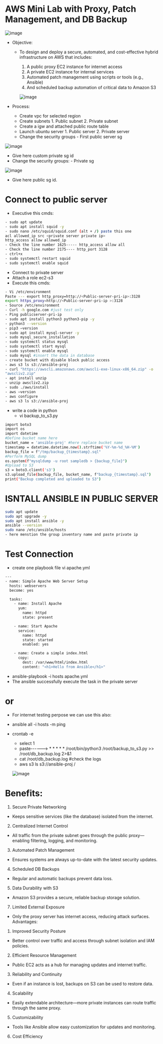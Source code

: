 # AWS Mini Lab with Proxy, Patch Management, and DB Backup
![image](https://github.com/user-attachments/assets/b18d699b-d975-40d2-8473-ff92a6c0e8de)
- Objective:
  - To design and deploy a secure, automated, and cost-effective hybrid infrastructure on AWS that includes:
      1.  A public proxy EC2 instance for internet access
      2.  A private EC2 instance for internal services
      3.  Automated patch management using scripts or tools (e.g., Ansible)
      4.  And scheduled backup automation of critical data to Amazon S3

      ![image](https://github.com/user-attachments/assets/25be9844-ceaa-481f-bac1-3a1fbeae8c85)
    
- Process:
  -    Create vpc for selected region
  -    Create subnets 1. Public subnet 2. Private subnet
  -    Create a igw and attached public route table
  -    Launch ubuntu server 1. Public server 2. Private server
  -  Change the security groups
          - First public server sg

![image](https://github.com/user-attachments/assets/128b81db-76c5-4cb3-af9f-646819795702)

  - Give here custom private sg id
   - Change the security groups:
          - Private sg
     
![image](https://github.com/user-attachments/assets/a11ee939-7e91-43ef-badf-d07a6e0e174b)


- Give here public sg id.
# Connect to public server
- Executive this cmds:
```sh
- sudo apt update
- sudo apt install squid -y
- sudo nano /etc/squid/squid.conf (alt + /) paste this one
acl allowed_ip src <private server private ip>
http_access allow allowed_ip
- Check the line number 1625----- http_access allow all
- Check the line number 2175---- http_port 3128
- ctrl+x
- sudo systemctl restart squid
- sudo systemctl enable squid
```
- Connect to private server
- Attach a role ec2-s3
- Execute this cmds:
```sh
- Vi /etc/environment
Paste --- export http_proxy=http://<Public-server-pri-ip>:3128
export https_proxy=http://<Public-server-pri-ip >:3128
- Source /etc/environment
- Curl -h google.com #just test only
- Ping publicserver-pri-ip
- sudo apt install python3 python3-pip -y
- python3 --version
- pip3 –version
- sudo apt install mysql-server -y
- sudo mysql_secure_installation
- sudo systemctl status mysql
- sudo systemctl start mysql
- sudo systemctl enable mysql
- sudo mysql #insert the data in database
- create bucket with disable block public access
- aws s3 ls s3://ansible-proj
- curl "https://awscli.amazonaws.com/awscli-exe-linux-x86_64.zip" -o
"awscliv2.zip"
- apt install unzip
- unzip awscliv2.zip
- sudo ./aws/install
- aws –version
- aws configure
- aws s3 ls s3://ansible-proj  
```
- write a code in python
     - vi backup_to_s3.py
```sh
import boto3
import os
import datetime
#Define bucket name here
bucket_name = 'ansible-proj' #here replace bucket name
timestamp = datetime.datetime.now().strftime('%Y-%m-%d_%H-%M')
backup_file = f"/tmp/backup_{timestamp}.sql"
#Perform MySQL dump
os.system(f"mysqldump -u root sampledb > {backup_file}")
#Upload to S3
s3 = boto3.client('s3')
s3.upload_file(backup_file, bucket_name, f"backup_{timestamp}.sql")
print("Backup completed and uploaded to S3")
```
# ISNTALL ANSIBLE IN PUBLIC SERVER
```sh
sudo apt update
sudo apt upgrade -y
sudo apt install ansible -y
ansible --version
sudo nano /etc/ansible/hosts
- here menstion the group inventory name and paste private ip
```
# Test Connection
- create one playbook file vi apache.yml
```sh
---
- name: Simple Apache Web Server Setup
  hosts: webservers
  become: yes

  tasks:
    - name: Install Apache
      yum:
        name: httpd
        state: present

    - name: Start Apache
      service:
        name: httpd
        state: started
        enabled: yes

    - name: Create a simple index.html
      copy:
        dest: /var/www/html/index.html
        content: "<h1>Hello from Ansible</h1>"
```
- ansible-playbook -i hosts apache.yml
- The ansible successfully execute the task in the private server
# or
- For internet testing perpose we can use this also:
- ansible all -i hosts -m ping

- crontab -e
  - select 1
  - paste------> * * * * * /root/bin/python3 /root/backup_to_s3.py >>
/root/db_backup.log 2>&1
  - cat /root/db_backup.log #check the logs
  - aws s3 ls s3://ansible-proj /
 
  ![image](https://github.com/user-attachments/assets/0dc8b21a-a366-42ff-a5b0-c3dc7fb22832)

  
# Benefits:
1. Secure Private Networking
- Keeps sensitive services (like the database) isolated from the internet.
2. Centralized Internet Control
- All traffic from the private subnet goes through the public proxy—enabling filtering, logging, and monitoring.
3. Automated Patch Management
- Ensures systems are always up-to-date with the latest security updates.
4. Scheduled DB Backups
- Regular and automatic backups prevent data loss.
5. Data Durability with S3
- Amazon S3 provides a secure, reliable backup storage solution.
7. Limited External Exposure
- Only the proxy server has internet access, reducing attack surfaces.
Advantages:
1. Improved Security Posture
- Better control over traffic and access through subnet isolation and IAM policies.
2. Efficient Resource Management
- Public EC2 acts as a hub for managing updates and internet traffic.
3. Reliability and Continuity
- Even if an instance is lost, backups on S3 can be used to restore data.
4. Scalability
- Easily extendable architecture—more private instances can route traffic through the same proxy.
5. Customizability
- Tools like Ansible allow easy customization for updates and monitoring.
6. Cost Efficiency

